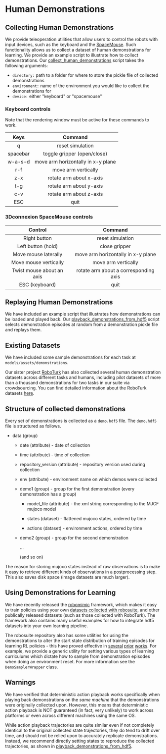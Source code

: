 # Human Demonstrations

## Collecting Human Demonstrations

We provide teleoperation utilities that allow users to control the robots with input devices, such as the keyboard and the [SpaceMouse](https://www.3dconnexion.com/spacemouse_compact/en/). Such functionality allows us to collect a dataset of human demonstrations for learning. We provide an example script to illustrate how to collect demonstrations. Our [collect_human_demonstrations](https://github.com/ARISE-Initiative/robosuite/blob/master/robosuite/scripts/collect_human_demonstrations.py) script takes the following arguments:

- `directory:` path to a folder for where to store the pickle file of collected demonstrations
- `environment:` name of the environment you would like to collect the demonstrations for
- `device:` either "keyboard" or "spacemouse"

### Keyboard controls

Note that the rendering window must be active for these commands to work.

|   Keys   |              Command               |
| :------: | :--------------------------------: |
|    q     |          reset simulation          |
| spacebar |    toggle gripper (open/close)     |
| w-a-s-d  | move arm horizontally in x-y plane |
|   r-f    |        move arm vertically         |
|   z-x    |      rotate arm about x-axis       |
|   t-g    |      rotate arm about y-axis       |
|   c-v    |      rotate arm about z-axis       |
|   ESC    |                quit                |

### 3Dconnexion SpaceMouse controls

|          Control          |                Command                |
| :-----------------------: | :-----------------------------------: |
|       Right button        |           reset simulation            |
|    Left button (hold)     |             close gripper             |
|   Move mouse laterally    |  move arm horizontally in x-y plane   |
|   Move mouse vertically   |          move arm vertically          |
| Twist mouse about an axis | rotate arm about a corresponding axis |
|      ESC (keyboard)       |                 quit                  |



## Replaying Human Demonstrations

We have included an example script that illustrates how demonstrations can be loaded and played back. Our [playback_demonstrations_from_hdf5](https://github.com/ARISE-Initiative/robosuite/blob/master/robosuite/scripts/playback_demonstrations_from_hdf5.py) script selects demonstration episodes at random from a demonstration pickle file and replays them.


## Existing Datasets

We have included some sample demonstrations for each task at `models/assets/demonstrations`.

Our sister project [RoboTurk](http://roboturk.stanford.edu) has also collected several human demonstration datasets across different tasks and humans, including pilot datasets of more than a thousand demonstrations for two tasks in our suite via crowdsourcing. You can find detailed information about the RoboTurk datasets [here](roboturk).


## Structure of collected demonstrations

Every set of demonstrations is collected as a `demo.hdf5` file. The `demo.hdf5` file is structured as follows.

- data (group)

  - date (attribute) - date of collection

  - time (attribute) - time of collection

  - repository_version (attribute) - repository version used during collection

  - env (attribute) - environment name on which demos were collected

  - demo1 (group) - group for the first demonstration (every demonstration has a group)

    - model_file (attribute) - the xml string corresponding to the MJCF mujoco model

    - states (dataset) - flattened mujoco states, ordered by time

    - actions (dataset) - environment actions, ordered by time

  - demo2 (group) - group for the second demonstration

    ... 

    (and so on)

The reason for storing mujoco states instead of raw observations is to make it easy to retrieve different kinds of observations in a postprocessing step. This also saves disk space (image datasets are much larger).


## Using Demonstrations for Learning

We have recently released the [robomimic](https://arise-initiative.github.io/robomimic-web/) framework, which makes it easy to train policies using your own [datasets collected with robosuite](https://arise-initiative.github.io/robomimic-web/docs/introduction/datasets.html#robosuite-hdf5-datasets), and other publically released datasets (such as those collected with RoboTurk). The framework also contains many useful examples for how to integrate hdf5 datasets into your own learning pipeline.

The robosuite repository also has some utilities for using the demonstrations to alter the start state distribution of training episodes for learning RL policies - this have proved effective in [several](https://arxiv.org/abs/1802.09564) [prior](https://arxiv.org/abs/1807.06919) [works](https://arxiv.org/abs/1804.02717). For example, we provide a generic utility for setting various types of learning curriculums which dictate how to sample from demonstration episodes when doing an environment reset. For more information see the `DemoSamplerWrapper` class.

## Warnings
We have verified that deterministic action playback works specifically when playing back demonstrations on the *same machine* that the demonstrations were originally collected upon. However, this means that deterministic action playback is NOT guaranteed (in fact, very unlikely) to work across platforms or even across different machines using the same OS.

While action playback trajectories are quite similar even if not completely identical to the original collected state trajectories, they do tend to drift over time, and should not be relied upon to accurately replicate demonstrations. Instead, we recommend directly setting states to reproduce the collected trajectories, as shown in [playback_demonstrations_from_hdf5](https://github.com/ARISE-Initiative/robosuite/blob/master/robosuite/scripts/playback_demonstrations_from_hdf5.py).